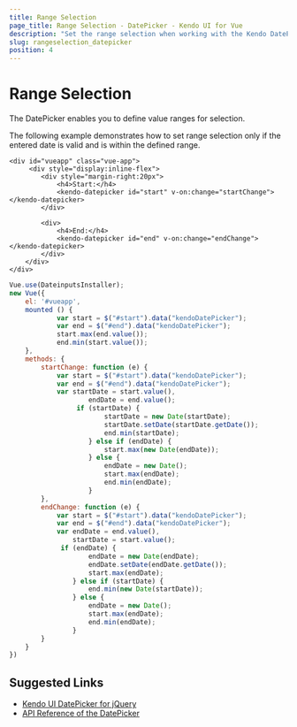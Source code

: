 ```yaml
---
title: Range Selection
page_title: Range Selection - DatePicker - Kendo UI for Vue
description: "Set the range selection when working with the Kendo DatePicker wrapper for Vue."
slug: rangeselection_datepicker
position: 4
---
```


# Range Selection

The DatePicker enables you to define value ranges for selection.

The following example demonstrates how to set range selection only if the entered date is valid and is within the defined range.

```html-preview
<div id="vueapp" class="vue-app">
     <div style="display:inline-flex">
        <div style="margin-right:20px">
            <h4>Start:</h4>
            <kendo-datepicker id="start" v-on:change="startChange"></kendo-datepicker>
        </div>

        <div>
            <h4>End:</h4>
            <kendo-datepicker id="end" v-on:change="endChange"></kendo-datepicker>
        </div>    
    </div>
</div>
```
```js
Vue.use(DateinputsInstaller);
new Vue({
	el: '#vueapp',
    mounted () {
            var start = $("#start").data("kendoDatePicker");
            var end = $("#end").data("kendoDatePicker");
            start.max(end.value());
            end.min(start.value());
    },
	methods: {        
		startChange: function (e) {           
            var start = $("#start").data("kendoDatePicker");
            var end = $("#end").data("kendoDatePicker");
			var startDate = start.value(),
                    endDate = end.value();
                 if (startDate) {
                        startDate = new Date(startDate);
                        startDate.setDate(startDate.getDate());
                        end.min(startDate);
                    } else if (endDate) {
                        start.max(new Date(endDate));
                    } else {
                        endDate = new Date();
                        start.max(endDate);
                        end.min(endDate);
                    }
		},
		endChange: function (e) {
            var start = $("#start").data("kendoDatePicker");
            var end = $("#end").data("kendoDatePicker");
			var endDate = end.value(),
                startDate = start.value();
             if (endDate) {
                    endDate = new Date(endDate);
                    endDate.setDate(endDate.getDate());
                    start.max(endDate);
                } else if (startDate) {
                    end.min(new Date(startDate));
                } else {
                    endDate = new Date();
                    start.max(endDate);
                    end.min(endDate);
                }
		}
	}
})        
```

## Suggested Links

* [Kendo UI DatePicker for jQuery](https://docs.telerik.com/kendo-ui/controls/editors/datepicker/overview)
* [API Reference of the DatePicker](https://docs.telerik.com/kendo-ui/api/javascript/ui/datepicker)
